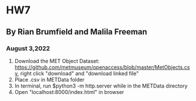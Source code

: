 # HW7
## By Rian Brumfield and Malila Freeman
### August 3,2022

1. Download the MET Object Dataset: https://github.com/metmuseum/openaccess/blob/master/MetObjects.csv, right click "download" and "download linked file"
2. Place .csv in METData folder
3. In terminal, run $python3 -m http.server while in the METData directory 
4. Open "localhost:8000/index.html" in browser

